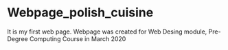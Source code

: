 # Webpage_polish_cuisine
It is my first web page.
Webpage was created for Web Desing module, Pre-Degree Computing Course in March 2020
